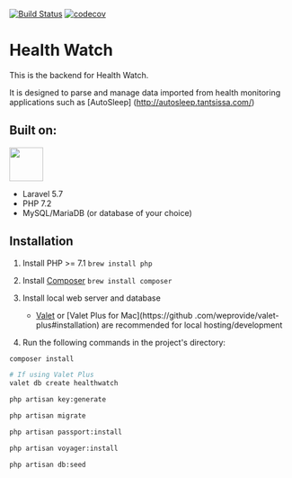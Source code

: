 <a href="https://travis-ci.com/rosstafarian/health-watch-api"><img src="https://img.shields.io/travis/rosstafarian/health-watch-api/master.svg?style=for-the-badge" alt="Build Status"></a>
<a href="https://codecov.io/gh/rosstafarian/health-watch-api"><img src="https://img.shields.io/codecov/c/github/rosstafarian/health-watch-api/master.svg?style=for-the-badge" alt="codecov"></a>

# Health Watch

This is the backend for Health Watch. 

It is designed to parse and manage data imported from health monitoring applications such as [AutoSleep]
(http://autosleep.tantsissa.com/)

## Built on:

<img src="https://laravel.com/assets/img/components/logo-laravel.svg" height="60px">

* Laravel 5.7
* PHP 7.2
* MySQL/MariaDB (or database of your choice)

## Installation

1. Install PHP >= 7.1 `brew install php`
2. Install [Composer](https://getcomposer.org/) `brew install composer`
3. Install local web server and database
    * [Valet](https://laravel.com/docs/5.7/valet) or [Valet Plus for Mac](https://github
    .com/weprovide/valet-plus#installation)
are recommended for local hosting/development

4. Run the following commands in the project's directory:

```bash
composer install
```
```bash
# If using Valet Plus
valet db create healthwatch
```
```bash
php artisan key:generate
```
```bash
php artisan migrate
```
```bash
php artisan passport:install
```
```bash
php artisan voyager:install
```
```bash
php artisan db:seed
```
